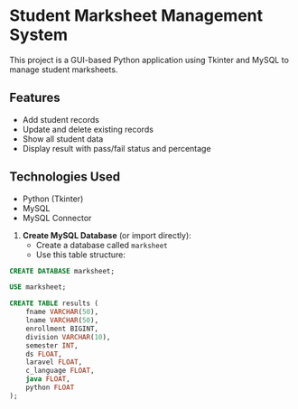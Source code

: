 # Student Marksheet Management System

This project is a GUI-based Python application using Tkinter and MySQL to manage student marksheets.

## Features
- Add student records
- Update and delete existing records
- Show all student data
- Display result with pass/fail status and percentage

## Technologies Used
- Python (Tkinter)
- MySQL
- MySQL Connector

1. **Create MySQL Database** (or import directly):
    - Create a database called `marksheet`
    - Use this table structure:

```sql
CREATE DATABASE marksheet;

USE marksheet;

CREATE TABLE results (
    fname VARCHAR(50),
    lname VARCHAR(50),
    enrollment BIGINT,
    division VARCHAR(10),
    semester INT,
    ds FLOAT,
    laravel FLOAT,
    c_language FLOAT,
    java FLOAT,
    python FLOAT
);

